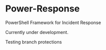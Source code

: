 # Power-Response
PowerShell Framework for Incident Response

Currently under development.

Testing branch protections

